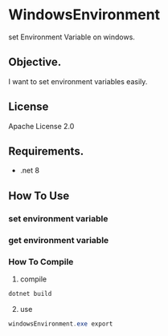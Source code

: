 # WindowsEnvironment

set Environment Variable on windows.  

## Objective.

I want to set environment variables easily.

## License

Apache License 2.0

## Requirements.

- .net 8

## How To Use

### set environment variable

### get environment variable

### How To Compile

1. compile

```C#
dotnet build
```

2. use

```C#
windowsEnvironment.exe export
```
